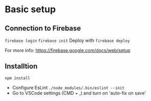 # Basic setup

## Connection to Firebase
```firebase login```
```firebase init```
Deploy with
```firebase deploy```

For more info:
https://firebase.google.com/docs/web/setup


## Installtion

```npm install```

* Configure EsLint
```./node_modules/.bin/eslint --init```
* Go to VSCode settings (CMD + ,) and turn on 'auto-fix on save'
